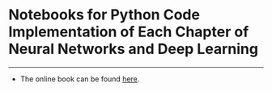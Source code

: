 # Notebooks for Python Code Implementation of Each Chapter of Neural Networks and Deep Learning
-------


- The online book can be found [here](http://neuralnetworksanddeeplearning.com/index.html).
